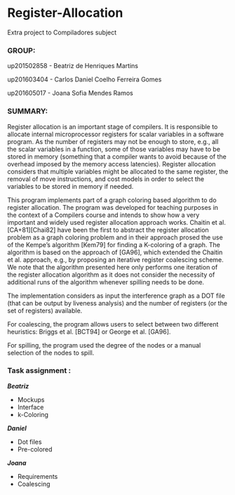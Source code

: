 # Register-Allocation
Extra project to Compiladores subject 

### GROUP:

up201502858 - Beatriz de Henriques Martins

up201603404 - Carlos Daniel Coelho Ferreira Gomes

up201605017 - Joana Sofia Mendes Ramos

### SUMMARY:

Register allocation is an important stage of compilers. It is responsible to allocate internal microprocessor registers for scalar variables in a software program. As the number of registers may not be enough to store, e.g., all the scalar variables in a function, some of those variables may have to be stored in memory (something that a compiler wants to avoid because of the overhead imposed by the memory access latencies). Register allocation considers that multiple variables might be allocated to the same register, the removal of move instructions, and cost models in order to select the variables to be stored in memory if needed.

This program implements part of a graph coloring based algorithm to do register allocation. The program was developed for teaching purposes in the context of a Compilers course and intends to show how a very important and widely used register allocation approach works. Chaitin et al. [CA+81][Chai82] have been the first to abstract the register allocation problem as a graph coloring problem and in their approach prosed the use of the Kempe’s algorithm [Kem79] for finding a K-coloring of a graph. The algorithm is based on the approach of [GA96], which extended the Chaitin et al. approach, e.g., by proposing an iterative register coalescing scheme. We note that the algorithm presented here only performs one iteration of the register allocation algorithm as it does not consider the necessity of additional runs of the algorithm whenever spilling needs to be done.

The implementation considers as input the interference graph as a DOT file (that can be output by liveness analysis) and the number of registers (or the set of registers) available.

For coalescing, the program allows users to select between two different heuristics: Briggs et al. [BCT94] or George et al. [GA96].

For spilling, the program used the degree of the nodes or a manual selection of the nodes to spill.

### Task assignment :

_**Beatriz**_ 
* Mockups
* Interface
* k-Coloring 

_**Daniel**_ 
* Dot files
* Pre-colored

_**Joana**_ 
* Requirements 
* Coalescing
